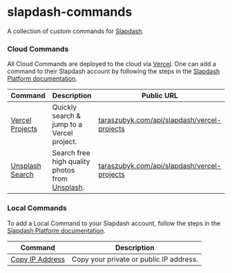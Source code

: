 # slapdash-commands

A collection of custom commands for [Slapdash](https://slapdash.com/developers).

### Cloud Commands

All Cloud Commands are deployed to the cloud via [Vercel](https://vercel.com/). One can add a command to their Slapdash account by following the steps in the [Slapdash Platform documentation](https://developers.slapdash.com/command-bar-101/cloud-commands#create-cloud-command).

| Command                                                                                                  | Description                                | Public URL                                          |
| -------------------------------------------------------------------------------------------------------- | ------------------------------------------ | --------------------------------------------------- |
| [Vercel Projects](https://github.com/zuta/slapdash-commands/blob/master/api/slapdash/vercel-projects.ts) | Quickly search & jump to a Vercel project. | [taraszubyk.com/api/slapdash/vercel-projects](https://taraszubyk.com/api/slapdash/vercel-projects) |
| [Unsplash Search](https://github.com/zuta/slapdash-commands/blob/master/api/slapdash/unsplash-search.ts) | Search free high quality photos from [Unsplash](https://unsplash.com/). | [taraszubyk.com/api/slapdash/vercel-projects](https://taraszubyk.com/api/slapdash/unsplash-search) |

### Local Commands

To add a Local Command to your Slapdash account, follow the steps in the [Slapdash Platform documentation](https://developers.slapdash.com/command-bar-101/local-commands#create-local-command).

| Command                                                                                                  | Description                               |
| -------------------------------------------------------------------------------------------------------- | ------------------------------------------
| [Copy IP Address](https://github.com/zuta/slapdash-commands/blob/master/local-commands/copy-ip-address.sh) | Copy your private or public IP address. |

